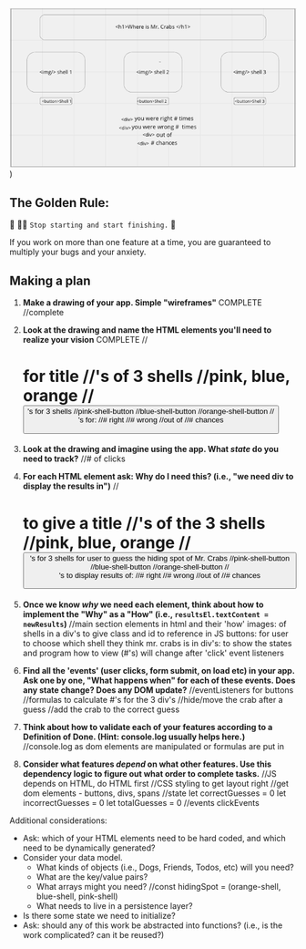 ![wireframe for shell-game](./assets/shell-wireframe.png)
)


## The Golden Rule:

🦸 🦸‍♂️ `Stop starting and start finishing.` 🏁

If you work on more than one feature at a time, you are guaranteed to multiply your bugs and your anxiety.

## Making a plan

1. **Make a drawing of your app. Simple "wireframes"** COMPLETE
    //complete
1. **Look at the drawing and name the HTML elements you'll need to realize your vision** COMPLETE
    //<h1> for title
    //<img>'s of 3 shells
        //pink, blue, orange
    //<button>'s for 3 shells
        //pink-shell-button
        //blue-shell-button
        //orange-shell-button
    //<div>'s for:
        //# right
        //# wrong
        //out of
        //# chances
1. **Look at the drawing and imagine using the app. What _state_ do you need to track?**
    //# of clicks
1. **For each HTML element ask: Why do I need this? (i.e., "we need div to display the results in")**
    //<h1> to give a title
    //<img>'s of the 3 shells
        //pink, blue, orange
    //<button>'s for 3 shells for user to guess the hiding spot of Mr. Crabs
        //pink-shell-button
        //blue-shell-button
        //orange-shell-button
    //<div>'s to display results of:
        //# right
        //# wrong
        //out of
        //# chances
1. **Once we know _why_ we need each element, think about how to implement the "Why" as a "How" (i.e., `resultsEl.textContent = newResults`)**
    //main section elements in html and their 'how'
        images: of shells in a div's to give class and id to reference in JS
        buttons: for user to choose which shell they think mr. crabs is in
        div's: to show the states and program how to view (#'s) will change after 'click' event listeners
1. **Find all the 'events' (user clicks, form submit, on load etc) in your app. Ask one by one, "What happens when" for each of these events. Does any state change? Does any DOM update?**
    //eventListeners for buttons
    //formulas to calculate #'s for the 3 div's
    //hide/move the crab after a guess
    //add the crab to the correct guess

1. **Think about how to validate each of your features according to a Definition of Done. (Hint: console.log usually helps here.)**
    //console.log as dom elements are manipulated or formulas are put in
1. **Consider what features _depend_ on what other features. Use this dependency logic to figure out what order to complete tasks.**
    //JS depends on HTML, do HTML first
    //CSS styling to get layout right
    //get dom elements - buttons, divs, spans
    //state 
        let correctGuesses = 0
        let incorrectGuesses = 0
        let totalGuesses = 0
    //events
        clickEvents



Additional considerations:

-   Ask: which of your HTML elements need to be hard coded, and which need to be dynamically generated?
-   Consider your data model.
    -   What kinds of objects (i.e., Dogs, Friends, Todos, etc) will you need?
    -   What are the key/value pairs?
    -   What arrays might you need?
            //const hidingSpot = (orange-shell, blue-shell, pink-shell)
    -   What needs to live in a persistence layer?
-   Is there some state we need to initialize?
-   Ask: should any of this work be abstracted into functions? (i.e., is the work complicated? can it be reused?)
